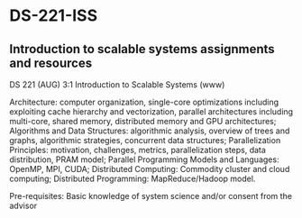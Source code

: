 # DS-221-ISS
## Introduction to scalable systems assignments and resources

DS 221 (AUG) 3:1 Introduction to Scalable Systems (www)

Architecture: computer organization, single-core optimizations including exploiting cache hierarchy and vectorization, parallel architectures including multi-core, shared memory, distributed memory and GPU architectures; Algorithms and Data Structures: algorithmic analysis, overview of trees and graphs, algorithmic strategies, concurrent data structures; Parallelization Principles: motivation, challenges, metrics, parallelization steps, data distribution, PRAM model; Parallel Programming Models and Languages: OpenMP, MPI, CUDA; Distributed Computing: Commodity cluster and cloud computing; Distributed Programming: MapReduce/Hadoop model.

Pre-requisites: Basic knowledge of system science and/or consent from the advisor




